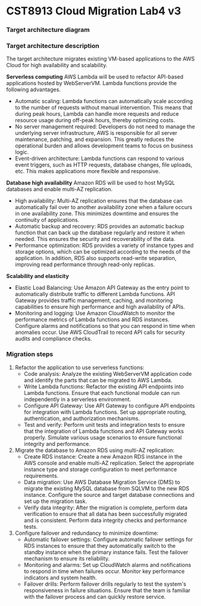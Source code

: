 # CST8913 Cloud Migration Lab4 v3

### Target architecture diagram



### Target architecture description

The target architecture migrates existing VM-based applications to the AWS Cloud for high availability and scalability.

**Serverless computing**
AWS Lambda will be used to refactor API-based applications hosted by WebServerVM. Lambda functions provide the following advantages.

- Automatic scaling: Lambda functions can automatically scale according to the number of requests without manual intervention. This means that during peak hours, Lambda can handle more requests and reduce resource usage during off-peak hours, thereby optimizing costs.
- No server management required: Developers do not need to manage the underlying server infrastructure, AWS is responsible for all server maintenance, patching, and expansion. This greatly reduces the operational burden and allows development teams to focus on business logic.
- Event-driven architecture: Lambda functions can respond to various event triggers, such as HTTP requests, database changes, file uploads, etc. This makes applications more flexible and responsive.

**Database high availability**
Amazon RDS will be used to host MySQL databases and enable multi-AZ replication.

- High availability: Multi-AZ replication ensures that the database can automatically fail over to another availability zone when a failure occurs in one availability zone. This minimizes downtime and ensures the continuity of applications.
- Automatic backup and recovery: RDS provides an automatic backup function that can back up the database regularly and restore it when needed. This ensures the security and recoverability of the data.
- Performance optimization: RDS provides a variety of instance types and storage options, which can be optimized according to the needs of the application. In addition, RDS also supports read-write separation, improving read performance through read-only replicas.

**Scalability and elasticity**

- Elastic Load Balancing: Use Amazon API Gateway as the entry point to automatically distribute traffic to different Lambda functions. API Gateway provides traffic management, caching, and monitoring capabilities to ensure high performance and high availability of APIs.
- Monitoring and logging: Use Amazon CloudWatch to monitor the performance metrics of Lambda functions and RDS instances. Configure alarms and notifications so that you can respond in time when anomalies occur. Use AWS CloudTrail to record API calls for security audits and compliance checks.

### Migration steps

1. Refactor the application to use serverless functions:
   - Code analysis: Analyze the existing WebServerVM application code and identify the parts that can be migrated to AWS Lambda.
   - Write Lambda functions: Refactor the existing API endpoints into Lambda functions. Ensure that each functional module can run independently in a serverless environment.
   - Configure API Gateway: Use API Gateway to configure API endpoints for integration with Lambda functions. Set up appropriate routing, authentication, and authorization mechanisms.
   - Test and verify: Perform unit tests and integration tests to ensure that the integration of Lambda functions and API Gateway works properly. Simulate various usage scenarios to ensure functional integrity and performance.
2. Migrate the database to Amazon RDS using multi-AZ replication:
   - Create RDS instance: Create a new Amazon RDS instance in the AWS console and enable multi-AZ replication. Select the appropriate instance type and storage configuration to meet performance requirements.
   - Data migration: Use AWS Database Migration Service (DMS) to migrate the existing MySQL database from SQLVM to the new RDS instance. Configure the source and target database connections and set up the migration task.
   - Verify data integrity: After the migration is complete, perform data verification to ensure that all data has been successfully migrated and is consistent. Perform data integrity checks and performance tests.
3. Configure failover and redundancy to minimize downtime:
   - Automatic failover settings: Configure automatic failover settings for RDS instances to ensure that they automatically switch to the standby instance when the primary instance fails. Test the failover mechanism to ensure its reliability.
   - Monitoring and alarms: Set up CloudWatch alarms and notifications to respond in time when failures occur. Monitor key performance indicators and system health.
   - Failover drills: Perform failover drills regularly to test the system's responsiveness in failure situations. Ensure that the team is familiar with the failover process and can quickly restore service.